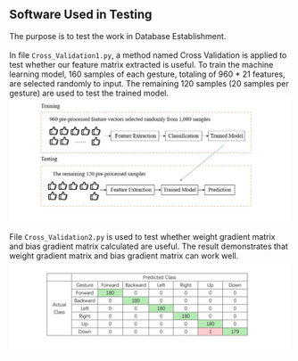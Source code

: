 Software Used in Testing
--
The purpose is to test the work in Database Establishment.<br> 
<br> 
In file `Cross_Validation1.py`, a method named Cross Validation is applied to test whether our feature matrix extracted is useful. To train the machine learning model, 160 samples of each gesture, totaling of 960 * 21 features, are selected randomly to input. The remaining 120 samples (20 samples per gesture) are used to test the trained model.<br> 
![](https://github.com/Real-time-embedded10/Magic-Music-Player/blob/master/Software/Hand%20Gesture%20Recognition/Software%20Used%20in%20Testing/Flowchart%20of%20Cross%20Validation%201.jpg)<br>
<br> 
File `Cross_Validation2.py` is used to test whether weight gradient matrix and bias gradient matrix calculated are useful. The result demonstrates that weight gradient matrix and bias gradient matrix can work well.<br> 
![](https://github.com/Real-time-embedded10/Magic-Music-Player/blob/master/Software/Hand%20Gesture%20Recognition/Software%20Used%20in%20Testing/Test%20Result%20of%20Cross%20Validation%202.jpg)<br>
